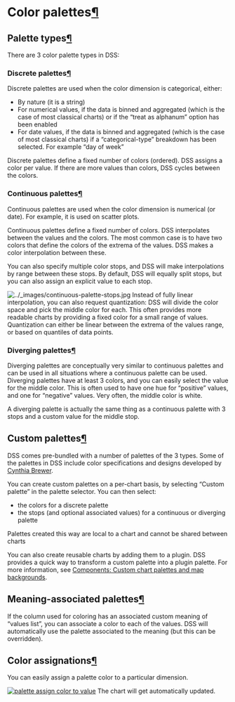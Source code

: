 Color palettes[¶](#color-palettes "Permalink to this heading")
==============================================================



Palette types[¶](#palette-types "Permalink to this heading")
------------------------------------------------------------


There are 3 color palette types in DSS:



### Discrete palettes[¶](#discrete-palettes "Permalink to this heading")


Discrete palettes are used when the color dimension is categorical, either:


* By nature (it is a string)
* For numerical values, if the data is binned and aggregated (which is the case of most classical charts) or if the “treat as alphanum” option has been enabled
* For date values, if the data is binned and aggregated (which is the case of most classical charts) if a “categorical\-type” breakdown has been selected. For example “day of week”


Discrete palettes define a fixed number of colors (ordered). DSS assigns a color per value. If there are more values than colors, DSS cycles between the colors.




### Continuous palettes[¶](#continuous-palettes "Permalink to this heading")


Continuous palettes are used when the color dimension is numerical (or date). For example, it is used on scatter plots.


Continuous palettes define a fixed number of colors. DSS interpolates between the values and the colors.
The most common case is to have two colors that define the colors of the extrema of the values. DSS makes a color interpolation between these.


You can also specify multiple color stops, and DSS will make interpolations by range between these stops. By default, DSS will equally split stops, but you can also assign an explicit value to each stop.


![../_images/continuous-palette-stops.jpg](../_images/continuous-palette-stops.jpg)
Instead of fully linear interpolation, you can also request quantization: DSS will divide the color space and pick the middle color for each. This often provides more readable charts by providing a fixed color for a small range of values. Quantization can either be linear between the extrema of the values range, or based on quantiles of data points.




### Diverging palettes[¶](#diverging-palettes "Permalink to this heading")


Diverging palettes are conceptually very similar to continuous palettes and can be used in all situations where a continuous palette can be used. Diverging palettes have at least 3 colors, and you can easily select the value for the middle color. This is often used to have one hue for “positive” values, and one for “negative” values. Very often, the middle color is white.


A diverging palette is actually the same thing as a continuous palette with 3 stops and a custom value for the middle stop.





Custom palettes[¶](#custom-palettes "Permalink to this heading")
----------------------------------------------------------------


DSS comes pre\-bundled with a number of palettes of the 3 types. Some of the palettes in DSS include color specifications and designs developed by [Cynthia Brewer](http://colorbrewer.org/).


You can create custom palettes on a per\-chart basis, by selecting “Custom palette” in the palette selector. You can then select:


* the colors for a discrete palette
* the stops (and optional associated values) for a continuous or diverging palette


Palettes created this way are local to a chart and cannot be shared between charts


You can also create reusable charts by adding them to a plugin. DSS provides a quick way to transform a custom palette into a plugin palette. For more information, see [Components: Custom chart palettes and map backgrounds](../plugins/reference/charts-elements.html).




Meaning\-associated palettes[¶](#meaning-associated-palettes "Permalink to this heading")
-----------------------------------------------------------------------------------------


If the column used for coloring has an associated custom meaning of “values list”, you can associate a color to each of the values. DSS will automatically use the palette associated to the meaning (but this can be overridden).




Color assignations[¶](#color-assignations "Permalink to this heading")
----------------------------------------------------------------------


You can easily assign a palette color to a particular dimension.


[![palette assign color to value](../_images/palette-assign-color-to-value.gif)](../_images/palette-assign-color-to-value.gif)
The chart will get automatically updated.